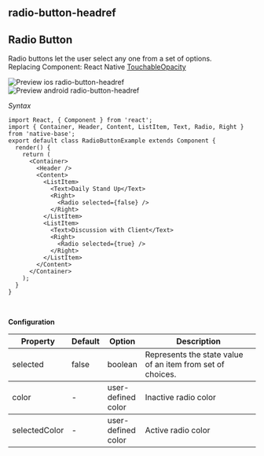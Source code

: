 ## radio-button-headref
## Radio Button

Radio buttons let the user select any one from a set of options.<br />
Replacing Component: React Native [TouchableOpacity](http://facebook.github.io/react-native/docs/touchableopacity.html)


![Preview ios radio-button-headref](https://github.com/GeekyAnts/NativeBase-KitchenSink/raw/v2.4.8/screenshots/ios/radio.png)
![Preview android radio-button-headref](https://github.com/GeekyAnts/NativeBase-KitchenSink/raw/v2.4.8/screenshots/android/radio.png)

*Syntax*

<pre class="line-numbers"><code class="language-jsx">import React, { Component } from 'react';
import { Container, Header, Content, ListItem, Text, Radio, Right } from 'native-base';
export default class RadioButtonExample extends Component {
  render() {
    return (
      &lt;Container>
        &lt;Header />
        &lt;Content>
          &lt;ListItem>
            &lt;Text>Daily Stand Up&lt;/Text>
            &lt;Right>
              &lt;Radio selected={false} />
            &lt;/Right>
          &lt;/ListItem>
          &lt;ListItem>
            &lt;Text>Discussion with Client&lt;/Text>
            &lt;Right>
              &lt;Radio selected={true} />
            &lt;/Right>
          &lt;/ListItem>
        &lt;/Content>
      &lt;/Container>
    );
  }
}</code></pre><br />


**Configuration**

<table class = "table table-bordered">
        <thead>
            <tr>
                <th>Property</th>
                <th>Default</th>
                <th>Option</th>
                <th width="50%">Description</th>
            </tr>
        </thead>
        <tbody>
            <tr>
                <td>selected</td>
                <td>false</td>
                <td>boolean</td>
                <td>Represents the state value of an item from set of choices.</td>
            </tr>
        </tbody>
        <tbody>
            <tr>
                <td>color</td>
                <td>-</td>
                <td>user-defined color</td>
                <td>Inactive radio color</td>
            </tr>
        </tbody>
        <tbody>
            <tr>
                <td>selectedColor</td>
                <td>-</td>
                <td>user-defined color</td>
                <td>Active radio color</td>
            </tr>
        </tbody>
    </table><br />
